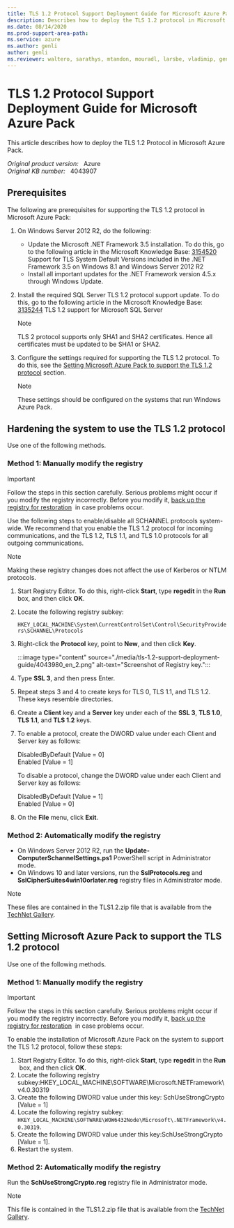 ```yaml
---
title: TLS 1.2 Protocol Support Deployment Guide for Microsoft Azure Pack
description: Describes how to deploy the TLS 1.2 protocol in Microsoft Azure Pack.
ms.date: 08/14/2020
ms.prod-support-area-path: 
ms.service: azure
ms.author: genli
author: genli
ms.reviewer: waltero, sarathys, mtandon, mouradl, larsbe, vladimip, genli
---
```

# TLS 1.2 Protocol Support Deployment Guide for Microsoft Azure Pack

This article describes how to deploy the TLS 1.2 Protocol in Microsoft Azure Pack.

_Original product version:_ &nbsp; Azure  
_Original KB number:_ &nbsp; 4043907

## Prerequisites

The following are prerequisites for supporting the TLS 1.2 protocol in Microsoft Azure Pack:

1. On Windows Server 2012 R2, do the following:  

    - Update the Microsoft .NET Framework 3.5 installation. To do this, go to the following article in the Microsoft Knowledge Base: [3154520](https://support.microsoft.com/help/3154520) Support for TLS System Default Versions included in the .NET Framework 3.5 on Windows 8.1 and Windows Server 2012 R2
    - Install all important updates for the .NET Framework version 4.5.x through Windows Update.

2. Install the required SQL Server TLS 1.2 protocol support update. To do this, go to the following article in the Microsoft Knowledge Base: [3135244](https://support.microsoft.com/help/3135244) TLS 1.2 support for Microsoft SQL Server

    > [!NOTE]
    > TLS 2 protocol supports only SHA1 and SHA2 certificates. Hence all certificates must be updated to be SHA1 or SHA2.

3. Configure the settings required for supporting the TLS 1.2 protocol. To do this, see the [Setting Microsoft Azure Pack to support the TLS 1.2 protocol](#setting-microsoft-azure-pack-to-support-the-TLS-1.2-protocol) section.

    > [!NOTE]
    > These settings should be configured on the systems that run Windows Azure Pack. 

## Hardening the system to use the TLS 1.2 protocol

Use one of the following methods.

### Method 1: Manually modify the registry

> [!IMPORTANT]
> Follow the steps in this section carefully. Serious problems might occur if you modify the registry incorrectly. Before you modify it, [back up the registry for restoration](https://support.microsoft.com/help/322756)  in case problems occur.

Use the following steps to enable/disable all SCHANNEL protocols system-wide. We recommend that you enable the TLS 1.2 protocol for incoming communications, and the TLS 1.2, TLS 1.1, and TLS 1.0 protocols for all outgoing communications.

> [!NOTE]
> Making these registry changes does not affect the use of Kerberos or NTLM protocols.

1. Start Registry Editor. To do this, right-click **Start**, type **regedit** in the **Run** box, and then click **OK**.
2. Locate the following registry subkey:

    `HKEY_LOCAL_MACHINE\System\CurrentControlSet\Control\SecurityProviders\SCHANNEL\Protocols`

3. Right-click the **Protocol** key, point to **New**, and then click **Key**.

    :::image type="content" source="./media/tls-1.2-support-deployment-guide/4043980_en_2.png" alt-text="Screenshot of Registry key.":::

4. Type **SSL 3**, and then press Enter. 
5. Repeat steps 3 and 4 to create keys for TLS 0, TLS 1.1, and TLS 1.2. These keys resemble directories.
6. Create a **Client** key and a **Server** key under each of the **SSL 3**, **TLS 1.0**, **TLS 1.1**, and **TLS 1.2** keys.
7. To enable a protocol, create the DWORD value under each Client and Server key as follows:

    DisabledByDefault [Value = 0]  
    Enabled [Value = 1]

    To disable a protocol, change the DWORD value under each Client and Server key as follows:

    DisabledByDefault [Value = 1]  
    Enabled [Value = 0]

8. On the **File** menu, click **Exit**.

### Method 2: Automatically modify the registry

- On Windows Server 2012 R2, run the **Update-ComputerSchannelSettings.ps1** PowerShell script in Administrator mode.
- On Windows 10 and later versions, run the **SslProtocols.reg** and **SslCipherSuites4win10orlater.reg** registry files in Administrator mode.

> [!NOTE]
> These files are contained in the TLS1.2.zip file that is available from the [TechNet Gallery](https://gallery.technet.microsoft.com/TLS-12-Support-Deployment-15c3a47b).

## Setting Microsoft Azure Pack to support the TLS 1.2 protocol

Use one of the following methods.

### Method 1: Manually modify the registry

> [!IMPORTANT]
> Follow the steps in this section carefully. Serious problems might occur if you modify the registry incorrectly. Before you modify it, [back up the registry for restoration](https://support.microsoft.com/help/322756)  in case problems occur.

To enable the installation of Microsoft Azure Pack on the system to support the TLS 1.2 protocol, follow these steps:

1. Start Registry Editor. To do this, right-click **Start**, type **regedit** in the **Run**  box, and then click **OK**.
2. Locate the following registry subkey:HKEY_LOCAL_MACHINE\SOFTWARE\Microsoft\.NETFramework\v4.0.30319
3. Create the following DWORD value under this key: SchUseStrongCrypto [Value = 1]
4. Locate the following registry subkey: `HKEY_LOCAL_MACHINE\SOFTWARE\WOW6432Node\Microsoft\.NETFramework\v4.0.30319`.
5. Create the following DWORD value under this key:SchUseStrongCrypto [Value = 1].
6. Restart the system.

### Method 2: Automatically modify the registry

Run the **SchUseStrongCrypto.reg** registry file in Administrator mode.
> [!NOTE]
> This file is contained in the TLS1.2.zip file that is available from the [TechNet Gallery](https://gallery.technet.microsoft.com/TLS-12-Support-Deployment-15c3a47b).
